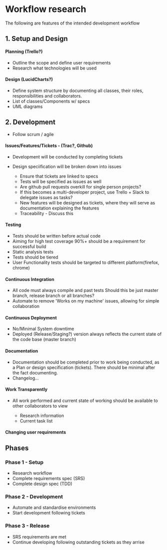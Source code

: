 
# Workflow research

The following are features of the intended development workflow

## 1. Setup and Design

#### Planning (Trello?)

- Outline the scope and define user requirements
- Research what technologies will be used

#### Design (LucidCharts?)

- Define system structure by documenting all classes, their roles, responsibilities and collaborators.
- List of classes/Components w/ specs
- UML diagrams

## 2. Development

- Follow scrum / agile

#### Issues/Features/Tickets - (Trac?, Github)

- Development will be conducted by completing tickets
- Design speciification will be broken down into issues

  - Ensure that tickets are linked to specs
  - Tests will be specified as issues as well
  - Are github pull requests overkill for single person projects?
  - If this becomes a multi-developer project, use Trello + Slack to delegate issues as tasks?
  - New features will be designed as tickets, where they will serve as documentation explaining the features
  - Traceability - Discuss this

#### Testing

- Tests should be written before actual code
- Aiming for high test coverage 90%+ should be a requirement for successful build
- Static analysis tests
- Tests should be tiered
- User Functionality tests should be targeted to different platform(firefox, chrome)

#### Continuous Integration

- All code must always compile and past tests Should this be just master branch, release branch or all branches?
- Automate to remove 'Works on my machine' issues, allowing for simple collaboration

#### Continuous Deployment

- No/Minimal System downtime
- Deployed (Release/Staging?) version always reflects the current state of the code base (master branch)

#### Documentation

- Documentation should be completed prior to work being conducted, as a Plan or design specification (tickets). There should be minimal after the fact documenting.
- Changelog...

#### Work Transparently

- All work performed and current state of working should be available to other collaborators to view

  - Research information
  - Current task list

#### Changing user requirements


## Phases
### Phase 1 - Setup
- Research workflow
- Complete requirements spec (SRS)
- Complete design spec (TDD)

### Phase 2 - Development
- Automate and standardise environments
- Start development following tickets

### Phase 3 - Release
- SRS requirements are met
- Continue developing following outstanding tickets as they arrise
